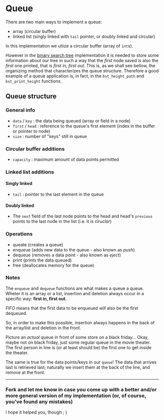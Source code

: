 # Queue

There are two main ways to implement a queue:

* array (circular buffer)
* linked list (singly linked with `tail` pointer, or doubly linked and circular)

In this implementation we utiize a circular buffer (array of `int`s).

However in the [binary search tree](https://github.com/matheus-ft/data-structures/tree/main/binary-search-tree) implementation it is needed to store some information about our tree in such a way that the *first* node saved is also the *first* one printed, that is *first in, first out*. This is, as we shall see bellow, the organizing method that characterizes the queue structure. Therefore a good example of a queue application is, in fact, in the `bst_height_path` and `bst_print_height` functions.

## Queue structure

### General info

* `data` / `key` : the data being queued (array or field in a node)
* `first` / `head` : reference to the queue's first element (index in the buffer or pointer to node)
* `size` : number of "keys" still in queue

### Circular buffer additions

* `capacity` : maximum amount of data points permitted

### Linked list additions

#### Singly linked

* `tail` : pointer to the last element in the queue

#### Doubly linked

* The `next` field of the last node points to the head and head's `previous` points to the last node in the list (i.e. it is *ciruclar*)

### Operations

* queate (creates a queue)
* enqueue (adds new data to the queue - also known as *push*)
* dequeue (removes a data point - also known as *eject*)
* print (prints the data queued)
* free (deallocates memory for the queue)

### Notes

The `enqueue` and `dequeue` functions are what makes a queue a queue. Wheter it is an array or a list, insertion and deletion always occur in a specific way: **first in, first out**.

*FIFO* means that the first data to be enqueued will also be the first dequeued.

So, in order to make this possible, insertion always happens in the back of the array/list and deletion in the front.

Picture an *actual* queue in front of some store on a black friday... Okay, maybe not on black friday, just some regular queue in the movie theater. The first person in line is (or at least should be) the first one to get inside the theater.

The same is true for the data points/keys in our `queue`! The data that arrives last is retrieved last; naturally we insert them at the back of the line, and remove at the front.

---

### Fork and let me know in case you come up with a better and/or more general version of my implementation (or, of course, you've found any mistakes)

 I hope it helped you, though ; )
